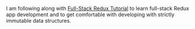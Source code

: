 I am following along with [Full-Stack Redux Tutorial](https://teropa.info/blog/2015/09/10/full-stack-redux-tutorial.html "Full-Stack Redux Tutorial") to learn full-stack Redux app development and to get comfortable with developing with strictly immutable data structures.
